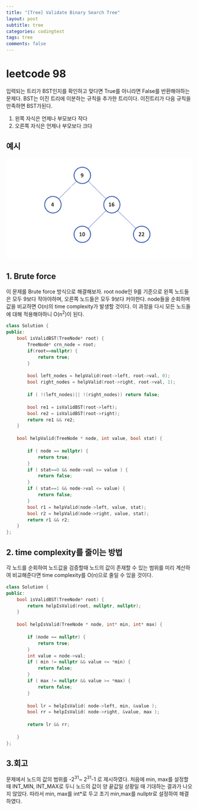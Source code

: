 ```yaml
---
title: "[Tree] Validate Binary Search Tree"
layout: post
subtitle: tree
categories: codingtest
tags: tree
comments: false 
---
```


# leetcode 98
입력되는 트리가 BST인지를 확인하고 맞다면 True를 아니라면 False를 반환해야하는 문제다.
BST는 이진 트리에 이분하는 규칙을 추가한 트리이다. 이진트리가 다음 규칙을 만족하면 BST가된다.
1. 왼쪽 자식은 언제나 부모보다 작다
2. 오른쪽 자식은 언제나 부모보다 크다


## 예시
![p1](/assets/ct/tree1.png)

## 1. Brute force
이 문제를 Brute force 방식으로 해결해보자. root node인 9를 기준으로 왼쪽 노드들은 모두 9보다 작아야하며, 오른쪽 노드들은 모두 9보다 커야한다. node들을 순회하며 값을 비교하면 O(n)의 time complexity가 발생할 것이다. 이 과정을 다시 모든 노드들에 대해 적용해야하니 O(n<sup>2</sup>)이 된다. 
```cpp
class Solution {
public:
    bool isValidBST(TreeNode* root) {
        TreeNode* crn_node = root;
        if(root==nullptr) {
            return true;
        }
        
        bool left_nodes = helpValid(root->left, root->val, 0);
        bool right_nodes = helpValid(root->right, root->val, 1);
        
        if ( !(left_nodes)|| !(right_nodes)) return false;
            
        bool re1 = isValidBST(root->left);
        bool re2 = isValidBST(root->right);
        return re1 && re2;
    }
    
    bool helpValid(TreeNode * node, int value, bool stat) {
        
        if ( node == nullptr) {
            return true;
        }
        if ( stat==0 && node->val >= value ) {
            return false;
        }
        if ( stat==1 && node->val <= value) {
            return false;
        }
        bool r1 = helpValid(node->left, value, stat);
        bool r2 = helpValid(node->right, value, stat);
        return r1 && r2;
    }
};
```


## 2. time complexity를 줄이는 방법
각 노드를 순회하여 노드값을 검증할때 노드의 값이 존재할 수 있는 범위를 미리 계산하여 비교해준다면 time complexity를 O(n)으로 줄일 수 있을 것이다.
```cpp
class Solution {
public:
    bool isValidBST(TreeNode* root) {
        return helpIsValid(root, nullptr, nullptr);
    }
    
    bool helpIsValid(TreeNode * node, int* min, int* max) {
        
        if (node == nullptr) {
            return true;
        }
        int value = node->val;
        if ( min != nullptr && value <= *min) {
            return false;
        } 
        if ( max != nullptr && value >= *max) {
            return false;
        }
        
        bool lr = helpIsValid( node->left, min, &value );
        bool rr = helpIsValid( node->right, &value, max );
        
        return lr && rr;
        
    }
};
```

## 3.회고
문제에서 노드의 값의 범위를 -2<sup>31</sup>~ 2<sup>31</sup>-1 로 제시하였다. 처음에 min, max를 설정할때 INT_MIN, INT_MAX로 두니 노드의 값이 양 끝값일 상황일 때 기대하는 결과가 나오지 않았다. 따라서 min, max를 int*로 두고 초기 min,max를 nullptr로 설정하여 해결하였다. 